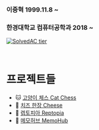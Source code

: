 ### 이중혁 1999.11.8 ~  
### 한경대학교 컴퓨터공학과 2018 ~  

[![SolvedAC tier](http://mazassumnida.wtf/api/v2/generate_badge?boj=wndgur2)](https://solved.ac/wndgur2)

<br/>

# 프로젝트들

- 🐱 [고양이 체스 Cat Chess](https://github.com/wndgur2/CatChess)
- 🧀 [치즈 한장 Cheese](https://github.com/wndgur2/cheese)
- 🦎 [렙토피아 Reptopia](https://github.com/wndgur2/Reptopia)
- 📝 [메모허브 MemoHub](https://github.com/wndgur2/memohub)
